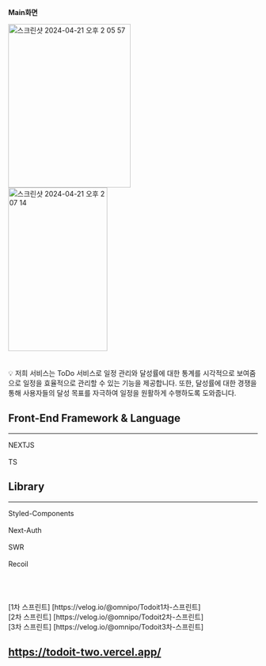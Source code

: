 **Main화면**

<div display="flex" width="100%" justify-content="center">
 <img width="70%" height="330"  alt="스크린샷 2024-04-21 오후 2 05 57" src="https://github.com/ToDo-Service/ToDoIt-FE/assets/94547692/ae373570-743e-4743-9c44-428f6e320778">

<img width="200" height="330" alt="스크린샷 2024-04-21 오후 2 07 14" src="https://github.com/ToDo-Service/ToDoIt-FE/assets/94547692/75b10747-c80b-408f-ad42-c1d1c64b548d">
</div>

</br>
</br>

<aside>
💡 저희 서비스는 ToDo 서비스로 일정 관리와 달성률에 대한 통계를 시각적으로 보여줌으로 일정을 효율적으로 관리할 수 있는 기능을 제공합니다.
또한, 달성률에 대한 경쟁을 통해 사용자들의 달성 목표를 자극하여 일정을 원활하게 수행하도록 도와줍니다.

</aside>

## Front-End Framework & Language

---

<aside>
 NEXTJS
</aside>
</br>
<aside>
TS
</aside>

## Library

---

<aside>
Styled-Components
</aside>
</br>
<aside>
 Next-Auth
</aside>
</br>
<aside>
 SWR
</aside>
</br>
<aside>
Recoil
</aside>
</br>
</br>
</br>
</br>
[1차 스프린트] [https://velog.io/@omnipo/Todoit1차-스프린트]</br>
[2차 스프린트] [https://velog.io/@omnipo/Todoit2차-스프린트]</br>
[3차 스프린트] [https://velog.io/@omnipo/Todoit3차-스프린트]

## https://todoit-two.vercel.app/
